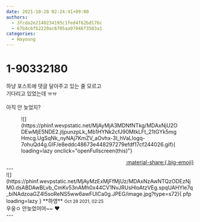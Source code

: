 ```yaml
---
date: 2021-10-28 02:24:41+09:00
authors:
  - 3fcda2e2140234195c1fed4f62bd176c
  - 67b4c6fb2220ac6705aa97046f3503a1
categories:
  - Hayoung
---
```


# 1-90332180

<div class="post-container" markdown="1">
<div class="content-container md-sidebar__scrollwrap" markdown="1">

하냥 포스트에 댓글 달아주고 있는 줄 모르고<br>기다리고 있었는데 ㅠㅠ<br><br>아직 안 늦었지?
<figure markdown="1">
![](https://phinf.wevpstatic.net/MjAyMjA3MDNfNTkg/MDAxNjU2ODEwMjE5NDE2.jIjpunzpLk_Mb1HYNk2cfJ90MtkLFt_21tGYk5mgHmcg.UgSqNk_nyNAj7KmZV_aOvhx-3l_hVaLIogq-7ohuQd4g.GIF/e8eddc48673e448297279efdf17cf244026.gif){ loading=lazy onclick="openFullscreen(this)"}
</figure>


</div>
</div>

<div style="text-align: right;" markdown="1">
<a href="https://weverse.io/fromis9/fanpost/1-90332180" style="text-align: right;">:material-share:{.big-emoji}</a>
</div>
---

<div class="comments-container md-sidebar__scrollwrap" markdown="1">
<div class="comment" markdown="1">
<div class='id-container' markdown="1">
![](https://phinf.wevpstatic.net/MjAyMzExMjFfMjUz/MDAxNzAwNTQzODEzNjM0.dsABDAwBLvb_CmKv53nAMh0x44CV1NvJRUsHloAtzVEg.spqUAHYle7q_biNAdzoaGZ4l5soReNS5ww6awFUlCa0g.JPEG/image.jpg?type=s72){ pfp loading=lazy }
**<span class="artist">하영</span>** <small>Oct 28 2021, 02:25</small><br>
</div>
<div class='comment-body' markdown="1">
우웅ㅇ 안늦었어어~~ ♥️
</div>
</div>
</div>
---
